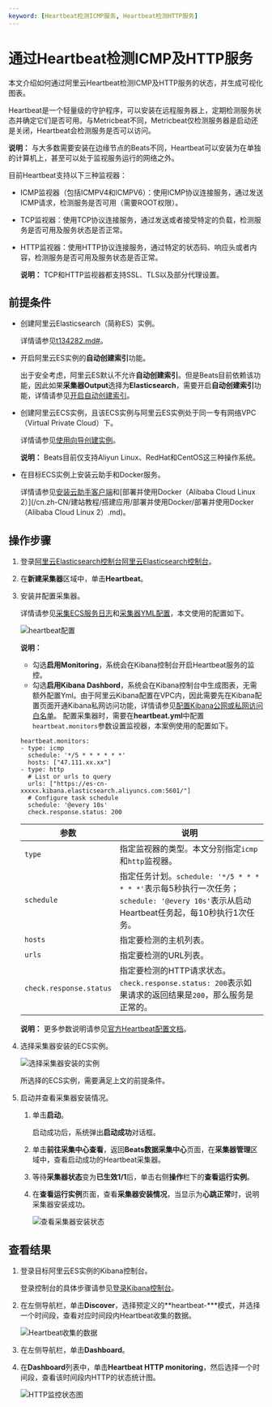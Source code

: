 ```yaml
---
keyword: [Heartbeat检测ICMP服务, Heartbeat检测HTTP服务]
---
```


# 通过Heartbeat检测ICMP及HTTP服务

本文介绍如何通过阿里云Heartbeat检测ICMP及HTTP服务的状态，并生成可视化图表。

Heartbeat是一个轻量级的守护程序，可以安装在远程服务器上，定期检测服务状态并确定它们是否可用。与Metricbeat不同，Metricbeat仅检测服务器是启动还是关闭，Heartbeat会检测服务是否可以访问。

**说明：** 与大多数需要安装在边缘节点的Beats不同，Heartbeat可以安装为在单独的计算机上，甚至可以处于监视服务运行的网络之外。

目前Heartbeat支持以下三种监视器：

-   ICMP监视器（包括ICMPV4和ICMPV6）：使用ICMP协议连接服务，通过发送ICMP请求，检测服务是否可用（需要ROOT权限）。
-   TCP监视器：使用TCP协议连接服务，通过发送或者接受特定的负载，检测服务是否可用及服务状态是否正常。
-   HTTP监视器：使用HTTP协议连接服务，通过特定的状态码、响应头或者内容，检测服务是否可用及服务状态是否正常。

    **说明：** TCP和HTTP监视器都支持SSL、TLS以及部分代理设置。


## 前提条件

-   创建阿里云Elasticsearch（简称ES）实例。

    详情请参见[t134282.md\#](/cn.zh-CN/Elasticsearch/实例管理/创建阿里云Elasticsearch实例.md)。

-   开启阿里云ES实例的**自动创建索引**功能。

    出于安全考虑，阿里云ES默认不允许**自动创建索引**。但是Beats目前依赖该功能，因此如果**采集器Output**选择为**Elasticsearch**，需要开启**自动创建索引**功能，详情请参见[开启自动创建索引](/cn.zh-CN/Elasticsearch/快速访问与配置.md)。

-   创建阿里云ECS实例，且该ECS实例与阿里云ES实例处于同一专有网络VPC（Virtual Private Cloud）下。

    详情请参见[使用向导创建实例](/cn.zh-CN/实例/创建实例/使用向导创建实例.md)。

    **说明：** Beats目前仅支持Aliyun Linux、RedHat和CentOS这三种操作系统。

-   在目标ECS实例上安装云助手和Docker服务。

    详情请参见[安装云助手客户端](/cn.zh-CN/运维与监控/云助手/配置云助手客户端/安装云助手客户端.md)和[部署并使用Docker（Alibaba Cloud Linux 2）](/cn.zh-CN/建站教程/搭建应用/部署并使用Docker/部署并使用Docker（Alibaba Cloud Linux 2）.md)。


## 操作步骤

1.  登录[阿里云Elasticsearch控制台](https://elasticsearch.console.aliyun.com/#/home)[阿里云Elasticsearch控制台](https://partners-intl.elasticsearch.console.aliyun.com/#/home)。

2.  在**新建采集器**区域中，单击**Heartbeat**。

3.  安装并配置采集器。

    详情请参见[采集ECS服务日志](/cn.zh-CN/Beats/采集ECS服务日志.md)和[采集器YML配置](/cn.zh-CN/Beats/采集器YML配置.md)，本文使用的配置如下。

    ![heartbeat配置](https://static-aliyun-doc.oss-accelerate.aliyuncs.com/assets/img/zh-CN/3112659951/p88191.png)

    **说明：**

    -   勾选**启用Monitoring**，系统会在Kibana控制台开启Heartbeat服务的监控。
    -   勾选**启用Kibana Dashbord**，系统会在Kibana控制台中生成图表，无需额外配置Yml。由于阿里云Kibana配置在VPC内，因此需要先在Kibana配置页面开通Kibana私网访问功能，详情请参见[配置Kibana公网或私网访问白名单](/cn.zh-CN/Elasticsearch/可视化控制/Kibana/配置Kibana公网或私网访问白名单.md)。
    配置采集器时，需要在**heartbeat.yml**中配置`heartbeat.monitors`参数设置监视器，本案例使用的配置如下。

    ```
    heartbeat.monitors:
    - type: icmp
      schedule: '*/5 * * * * * *'
      hosts: ["47.111.xx.xx"]
    - type: http
      # List or urls to query
      urls: ["https://es-cn-xxxxx.kibana.elasticsearch.aliyuncs.com:5601/"]
      # Configure task schedule
      schedule: '@every 10s'
      check.response.status: 200
    ```

    |参数|说明|
    |--|--|
    |`type`|指定监视器的类型。本文分别指定`icmp`和`http`监视器。|
    |`schedule`|指定任务计划。`schedule: '*/5 * * * * * *'`表示每5秒执行一次任务；`schedule: '@every 10s'`表示从启动Heartbeat任务起，每10秒执行1次任务。|
    |`hosts`|指定要检测的主机列表。|
    |`urls`|指定要检测的URL列表。|
    |`check.response.status`|指定要检测的HTTP请求状态。`check.response.status: 200`表示如果请求的返回结果是`200`，那么服务是正常的。|

    **说明：** 更多参数说明请参见[官方Heartbeat配置文档](https://www.elastic.co/guide/en/beats/heartbeat/6.8/configuration-heartbeat-options.html)。

4.  选择采集器安装的ECS实例。

    ![选择采集器安装的实例](https://static-aliyun-doc.oss-accelerate.aliyuncs.com/assets/img/zh-CN/3112659951/p82419.png)

    所选择的ECS实例，需要满足上文的前提条件。

5.  启动并查看采集器安装情况。

    1.  单击**启动**。

        启动成功后，系统弹出**启动成功**对话框。

    2.  单击**前往采集中心查看**，返回**Beats数据采集中心**页面，在**采集器管理**区域中，查看启动成功的Heartbeat采集器。

    3.  等待**采集器状态**变为**已生效1/1**后，单击右侧**操作**栏下的**查看运行实例**。

    4.  在**查看运行实例**页面，查看**采集器安装情况**，当显示为**心跳正常**时，说明采集器安装成功。

        ![查看采集器安装状态](https://static-aliyun-doc.oss-accelerate.aliyuncs.com/assets/img/zh-CN/3112659951/p82426.png)


## 查看结果

1.  登录目标阿里云ES实例的Kibana控制台。

    登录控制台的具体步骤请参见[登录Kibana控制台](/cn.zh-CN/Elasticsearch/可视化控制/Kibana/登录Kibana控制台.md)。

2.  在左侧导航栏，单击**Discover**，选择预定义的**heartbeat-\***模式，并选择一个时间段，查看对应时间段内Heartbeat收集的数据。

    ![Heartbeat收集的数据](https://static-aliyun-doc.oss-accelerate.aliyuncs.com/assets/img/zh-CN/3112659951/p88202.png)

3.  在左侧导航栏，单击**Dashboard**。

4.  在**Dashboard**列表中，单击**Heartbeat HTTP monitoring**，然后选择一个时间段，查看该时间段内HTTP的状态统计图。

    ![HTTP监控状态图](https://static-aliyun-doc.oss-accelerate.aliyuncs.com/assets/img/zh-CN/3112659951/p88201.png)


